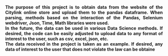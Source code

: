 <p  align="justify"><b>
The purpose of this project is to obtain data from the website of the Citylink online store and upload them to the pandas dataframe. When parsing, methods based on the interaction of the Pandas, Selenium webdriver, Json, Time, Math libraries were used.
  <br/>In the future, the data can be used in various Data Science methods. If desired, the code can be easily adjusted to upload data to any format of interest to the user, such as csv, excel, json, etc.
  <br/>The data received in the project is taken as an example. If desired, any data of interest to the user that does not violate the law can be obtaine
  </b></p>
